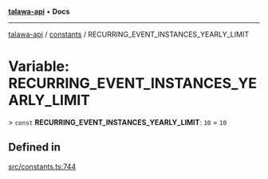 [**talawa-api**](../../README.md) • **Docs**

***

[talawa-api](../../modules.md) / [constants](../README.md) / RECURRING\_EVENT\_INSTANCES\_YEARLY\_LIMIT

# Variable: RECURRING\_EVENT\_INSTANCES\_YEARLY\_LIMIT

\> `const` **RECURRING\_EVENT\_INSTANCES\_YEARLY\_LIMIT**: `10` = `10`

## Defined in

[src/constants.ts:744](https://github.com/PalisadoesFoundation/talawa-api/blob/60937520d7a29ccf883a9c6a7c2d186bae92a81b/src/constants.ts#L744)
